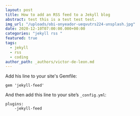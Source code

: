 ```yaml
---
layout: post
title: How to add an RSS feed to a Jekyll blog
abstract: test this is a test test test.
img_url: "/uploads/obi-onyeador-ueqvutrs224-unsplash.jpg"
date: 2020-12-10T07:00:00.000+00:00
categories: "jekyll rss "
featured: true
tags:
  - jekyll
  - rss
  - coding
author_path: _authors/victor-de-leon.md
---
```


Add his line to your site's Gemfile:

    gem 'jekyll-feed'

And then add this line to your site’s `_config.yml`:

    plugins:
    	-jekyll-feed
